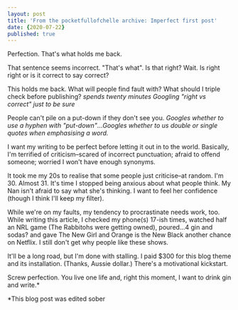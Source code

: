 ```yaml
---
layout: post
title: 'From the pocketfullofchelle archive: Imperfect first post'
date: {2020-07-22}
published: true
---
```


Perfection. That's what holds me back.

That sentence seems incorrect. "That's what". Is that right? Wait. Is right right or is it correct to say correct?

This holds me back. What will people find fault with? What should I triple check before publishing? *spends twenty minutes Googling "right vs correct" just to be sure*

People can't pile on a put-down if they don't see you. *Googles whether to use a hyphen with "put-down"*…*Googles whether to us double or single quotes when emphasising a word.*

I want my writing to be perfect before letting it out in to the world. Basically, I'm terrified of criticism–scared of incorrect punctuation; afraid to offend someone; worried I won't have enough synonyms.

It took me my 20s to realise that some people just criticise–at random. I'm 30. Almost 31. It's time I stopped being anxious about what people think. My Nan isn't afraid to say what she's thinking. I want to feel her confidence (though I think I'll keep my filter).

While we're on my faults, my tendency to procrastinate needs work, too. While writing this article, I checked my phone(s) 17-ish times, watched half an NRL game (The Rabbitohs were getting owned), poured...4 gin and sodas? and gave The New Girl and Orange is the New Black another chance on Netflix. I still don't get why people like these shows.

It'll be a long road, but I'm done with stalling. I paid $300 for this blog theme and its installation. (Thanks, Aussie dollar.) There's a motivational kickstart.

Screw perfection. You live one life and, right this moment, I want to drink gin and write.*

*This blog post was edited sober
